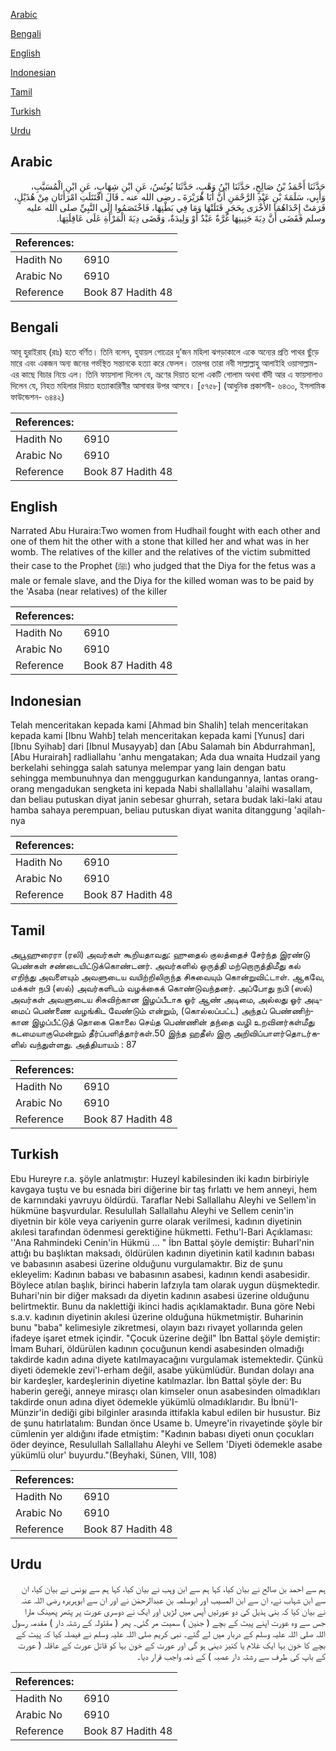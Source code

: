 [Arabic](#arabic)

[Bengali](#bengali)

[English](#english)

[Indonesian](#indonesian)

[Tamil](#tamil)

[Turkish](#turkish)

[Urdu](#urdu)

## Arabic


<div dir="rtl" lang="ar" style={{fontSize:'larger',backgroundColor:'#f8f9fa',padding:20}}>
حَدَّثَنَا أَحْمَدُ بْنُ صَالِحٍ، حَدَّثَنَا ابْنُ وَهْبٍ، حَدَّثَنَا يُونُسُ، عَنِ ابْنِ شِهَابٍ، عَنِ ابْنِ الْمُسَيَّبِ، وَأَبِي، سَلَمَةَ بْنِ عَبْدِ الرَّحْمَنِ أَنَّ أَبَا هُرَيْرَةَ ـ رضى الله عنه ـ قَالَ اقْتَتَلَتِ امْرَأَتَانِ مِنْ هُذَيْلٍ، فَرَمَتْ إِحْدَاهُمَا الأُخْرَى بِحَجَرٍ قَتَلَتْهَا وَمَا فِي بَطْنِهَا، فَاخْتَصَمُوا إِلَى النَّبِيِّ صلى الله عليه وسلم فَقَضَى أَنَّ دِيَةَ جَنِينِهَا غُرَّةٌ عَبْدٌ أَوْ وَلِيدَةٌ، وَقَضَى دِيَةَ الْمَرْأَةِ عَلَى عَاقِلَتِهَا‏.‏
</div>
<div style={{backgroundColor:'#f8f9fa',padding:20, marginBottom: 10}}><table> <thead> <tr> <th>References:</th> <th></th> </tr> </thead> <tbody><tr><td>Hadith No</td><td>6910</td></tr><tr><td>Arabic No</td><td>6910</td></tr><tr><td>Reference</td><td>Book 87 Hadith 48</td></tr></tbody></table></div>

## Bengali


<div dir="ltr" lang="bn" style={{fontSize:'larger',backgroundColor:'#f8f9fa',padding:20}}>
আবূ হুরাইরাহ (রাঃ) হতে বর্ণিত। তিনি বলেন, হুযায়ল গোত্রের দু’জন মহিলা ঝগড়াকালে একে অন্যের প্রতি পাথর ছুঁড়ে মারে এবং একজন অন্য জনের গর্ভস্থিত সন্তানকে হত্যা করে ফেলল। তারপর তারা নবী সাল্লাল্লাহু আলাইহি ওয়াসাল্লাম-এর কাছে বিচার নিয়ে এল। তিনি ফায়সালা দিলেন যে, ভ্রূণের দিয়াত হলো একটি গোলাম অথবা বাঁদী আর এ ফায়সালাও দিলেন যে, নিহত মহিলার দিয়াত হত্যাকারিণীর আসাবার উপর আসবে। [৫৭৫৮] (আধুনিক প্রকাশনী- ৬৪৩০, ইসলামিক ফাউন্ডেশন- ৬৪৪২)
</div>
<div style={{backgroundColor:'#f8f9fa',padding:20, marginBottom: 10}}><table> <thead> <tr> <th>References:</th> <th></th> </tr> </thead> <tbody><tr><td>Hadith No</td><td>6910</td></tr><tr><td>Arabic No</td><td>6910</td></tr><tr><td>Reference</td><td>Book 87 Hadith 48</td></tr></tbody></table></div>

## English


<div dir="ltr" lang="en" style={{fontSize:'larger',backgroundColor:'#f8f9fa',padding:20}}>
Narrated Abu Huraira:Two women from Hudhail fought with each other and one of them hit the other with a stone that killed her and what was in her womb. The relatives of the killer and the relatives of the victim submitted their case to the Prophet (ﷺ) who judged that the Diya for the fetus was a male or female slave, and the Diya for the killed woman was to be paid by the 'Asaba (near relatives) of the killer
</div>
<div style={{backgroundColor:'#f8f9fa',padding:20, marginBottom: 10}}><table> <thead> <tr> <th>References:</th> <th></th> </tr> </thead> <tbody><tr><td>Hadith No</td><td>6910</td></tr><tr><td>Arabic No</td><td>6910</td></tr><tr><td>Reference</td><td>Book 87 Hadith 48</td></tr></tbody></table></div>

## Indonesian


<div dir="ltr" lang="id" style={{fontSize:'larger',backgroundColor:'#f8f9fa',padding:20}}>
Telah menceritakan kepada kami [Ahmad bin Shalih] telah menceritakan kepada kami [Ibnu Wahb] telah menceritakan kepada kami [Yunus] dari [Ibnu Syihab] dari [Ibnul Musayyab] dan [Abu Salamah bin Abdurrahman], [Abu Hurairah] radliallahu 'anhu mengatakan; Ada dua wnaita Hudzail yang berkelahi sehingga salah satunya melempar yang lain dengan batu sehingga membunuhnya dan menggugurkan kandungannya, lantas orang-orang mengadukan sengketa ini kepada Nabi shallallahu 'alaihi wasallam, dan beliau putuskan diyat janin sebesar ghurrah, setara budak laki-laki atau hamba sahaya perempuan, beliau putuskan diyat wanita ditanggung 'aqilah-nya
</div>
<div style={{backgroundColor:'#f8f9fa',padding:20, marginBottom: 10}}><table> <thead> <tr> <th>References:</th> <th></th> </tr> </thead> <tbody><tr><td>Hadith No</td><td>6910</td></tr><tr><td>Arabic No</td><td>6910</td></tr><tr><td>Reference</td><td>Book 87 Hadith 48</td></tr></tbody></table></div>

## Tamil


<div dir="ltr" lang="ta" style={{fontSize:'larger',backgroundColor:'#f8f9fa',padding:20}}>
அபூஹுரைரா (ரலி) அவர்கள் கூறியதாவது: ஹுதைல் குலத்தைச் சேர்ந்த இரண்டு பெண்கள் சண்டையிட்டுக்கொண்டனர். அவர்களில் ஒருத்தி மற்றொருத்திமீது கல் எறிந்து அவளையும் அவளுடைய வயிற்றிலிருந்த சிசுவையும் கொன்றுவிட்டாள். ஆகவே, மக்கள் நபி (ஸல்) அவர்களிடம் வழக்கைக் கொண்டுவந்தனர். அப்போது நபி (ஸல்) அவர்கள் அவளுடைய சிசுவிற்கான இழப்பீடாக ஓர் ஆண் அடிமை, அல்லது ஓர் அடிமைப் பெண்ணை வழங்கிட வேண்டும் என்றும், (கொல்லப்பட்ட) அந்தப் பெண்ணிற்கான இழப்பீட்டுத் தொகை கொலை செய்த பெண்ணின் தந்தை வழி உறவினர்கள்மீது கடமையாகுமென்றும் தீர்ப்பளித்தார்கள்.50 இந்த ஹதீஸ் இரு அறிவிப்பாளர்தொடர்களில் வந்துள்ளது. அத்தியாயம் : 87
</div>
<div style={{backgroundColor:'#f8f9fa',padding:20, marginBottom: 10}}><table> <thead> <tr> <th>References:</th> <th></th> </tr> </thead> <tbody><tr><td>Hadith No</td><td>6910</td></tr><tr><td>Arabic No</td><td>6910</td></tr><tr><td>Reference</td><td>Book 87 Hadith 48</td></tr></tbody></table></div>

## Turkish


<div dir="ltr" lang="tr" style={{fontSize:'larger',backgroundColor:'#f8f9fa',padding:20}}>
Ebu Hureyre r.a. şöyle anlatmıştır: Huzeyl kabilesinden iki kadın birbiriyle kavgaya tuştu ve bu esnada biri diğerine bir taş fırlattı ve hem anneyi, hem de karnındaki yavruyu öldürdü. Taraflar Nebi Sallallahu Aleyhi ve Sellem'in hükmüne başvurdular. Resulullah Sallallahu Aleyhi ve Sellem cenin'in diyetnin bir köle veya cariyenin gurre olarak verilmesi, kadının diyetinin akılesi tarafından ödenmesi gerektiğine hükmetti. Fethu'l-Bari Açıklaması: ''Ana Rahmindeki Cenin'in Hükmü ... " İbn Battal şöyle demiştir: Buharl'nin attığı bu başlıktan maksadı, öldürülen kadının diyetinin katil kadının babası ve babasının asabesi üzerine olduğunu vurgulamaktır. Biz de şunu ekleyelim: Kadının babası ve babasının asabesi, kadının kendi asabesidir. Böylece atılan başlık, birinci haberin lafzıyla tam olarak uygun düşmektedir. Buhari'nin bir diğer maksadı da diyetin kadının asabesi üzerine olduğunu belirtmektir. Bunu da naklettiği ikinci hadis açıklamaktadır. Buna göre Nebi s.a.v. kadının diyetinin akılesi üzerine olduğuna hükmetmiştir. Buharinin bunu "baba" kelimesiyle zikretmesi, olayın bazı rivayet yollarında gelen ifadeye işaret etmek içindir. "Çocuk üzerine değil" İbn Battal şöyle demiştir: İmam Buhari, öldürülen kadının çocuğunun kendi asabesinden olmadığı takdirde kadın adına diyete katıImayacağını vurgulamak istemektedir. Çünkü diyeti ödemekle zevi'l-erham değil, asabe yükümlüdür. Bundan dolayı ana bir kardeşler, kardeşlerinin diyetine katılmazlar. İbn Battal şöyle der: Bu haberin gereği, anneye mirasçı olan kimseler onun asabesinden olmadıkları takdirde onun adına diyet ödemekle yükümlü olmadıklarıdır. Bu İbnü'I-Münzir'in dediği gibi bilginler arasında ittifakla kabul edilen bir husustur. Biz de şunu hatırlatalım: Bundan önce Usame b. Umeyre'in rivayetinde şöyle bir cümlenin yer aldığını ifade etmiştim: "Kadının babası diyeti onun çocukları öder deyince, Resulullah Sallallahu Aleyhi ve Sellem 'Diyeti ödemekle asabe yükümlü olur' buyurdu."(Beyhaki, Sünen, VIII, 108)
</div>
<div style={{backgroundColor:'#f8f9fa',padding:20, marginBottom: 10}}><table> <thead> <tr> <th>References:</th> <th></th> </tr> </thead> <tbody><tr><td>Hadith No</td><td>6910</td></tr><tr><td>Arabic No</td><td>6910</td></tr><tr><td>Reference</td><td>Book 87 Hadith 48</td></tr></tbody></table></div>

## Urdu


<div dir="rtl" lang="ur" style={{fontSize:'larger',backgroundColor:'#f8f9fa',padding:20}}>
ہم سے احمد بن صالح نے بیان کیا، کہا ہم سے ابن وہب نے بیان کیا، کہا ہم سے یونس نے بیان کیا، ان سے ابن شہاب نے، ان سے ابن المسیب اور ابوسلمہ بن عبدالرحمٰن نے اور ان سے ابوہریرہ رضی اللہ عنہ نے بیان کیا کہ بنی ہذیل کی دو عورتیں آپس میں لڑیں اور ایک نے دوسری عورت پر پتھر پھینک مارا جس سے وہ عورت اپنے پیٹ کے بچے ( جنین ) سمیت مر گئی۔ پھر ( مقتولہ کے رشتہ دار ) مقدمہ رسول اللہ صلی اللہ علیہ وسلم کے دربار میں لے گئے۔ نبی کریم صلی اللہ علیہ وسلم نے فیصلہ کیا کہ پیٹ کے بچے کا خون بہا ایک غلام یا کنیز دینی ہو گی اور عورت کے خون بہا کو قاتل عورت کے عاقلہ ( عورت کے باپ کی طرف سے رشتہ دار عصبہ ) کے ذمہ واجب قرار دیا۔
</div>
<div style={{backgroundColor:'#f8f9fa',padding:20, marginBottom: 10}}><table> <thead> <tr> <th>References:</th> <th></th> </tr> </thead> <tbody><tr><td>Hadith No</td><td>6910</td></tr><tr><td>Arabic No</td><td>6910</td></tr><tr><td>Reference</td><td>Book 87 Hadith 48</td></tr></tbody></table></div>